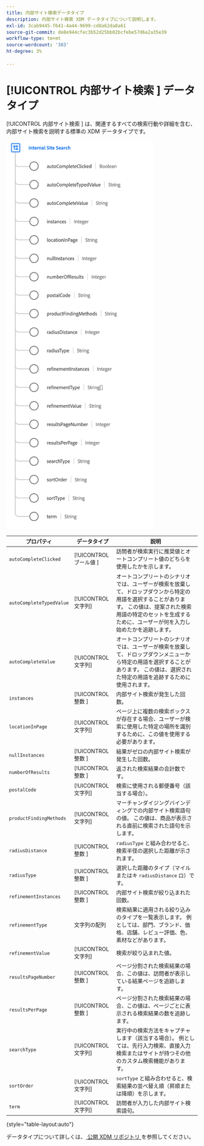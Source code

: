 ```yaml
---
title: 内部サイト検索データタイプ
description: 内部サイト検索 XDM データタイプについて説明します。
exl-id: 3cab9445-f641-4a44-9699-cd8a62da8a61
source-git-commit: de8e944cfec3b52d25bb02bcfebe57d6a2a35e39
workflow-type: tm+mt
source-wordcount: '383'
ht-degree: 3%

---
```


# [!UICONTROL  内部サイト検索 ] データタイプ

[!UICONTROL  内部サイト検索 ] は、関連するすべての検索行動や詳細を含む、内部サイト検索を説明する標準の XDM データタイプです。

![](../images/data-types/internal-site-search.png)

| プロパティ | データタイプ | 説明 |
| --- | --- | --- |
| `autoCompleteClicked` | [!UICONTROL  ブール値 ] | 訪問者が検索実行に推奨値とオートコンプリート値のどちらを使用したかを示します。 |
| `autoCompleteTypedValue` | [!UICONTROL 文字列] | オートコンプリートのシナリオでは、ユーザーが検索を放棄して、ドロップダウンから特定の用語を選択することがあります。 この値は、提案された検索用語の特定のセットを生成するために、ユーザーが何を入力し始めたかを追跡します。 |
| `autoCompleteValue` | [!UICONTROL 文字列] | オートコンプリートのシナリオでは、ユーザーが検索を放棄して、ドロップダウンメニューから特定の用語を選択することがあります。 この値は、選択された特定の用語を追跡するために使用されます。 |
| `instances` | [!UICONTROL  整数 ] | 内部サイト検索が発生した回数。 |
| `locationInPage` | [!UICONTROL 文字列] | ページ上に複数の検索ボックスが存在する場合、ユーザーが検索に使用した特定の場所を識別するために、この値を使用する必要があります。 |
| `nullInstances` | [!UICONTROL  整数 ] | 結果がゼロの内部サイト検索が発生した回数。 |
| `numberOfResults` | [!UICONTROL  整数 ] | 返された検索結果の合計数です。 |
| `postalCode` | [!UICONTROL 文字列] | 検索に使用される郵便番号（該当する場合）。 |
| `productFindingMethods` | [!UICONTROL 文字列] | マーチャンダイジングバインディングでの内部サイト検索語句の値。 この値は、商品が表示される直前に検索された語句を示します。 |
| `radiusDistance` | [!UICONTROL  整数 ] | `radiusType` と組み合わせると、検索半径の選択した距離が示されます。 |
| `radiusType` | [!UICONTROL  整数 ] | 選択した距離のタイプ（マイルまたはキ `radiusDistance` ロ）です。 |
| `refinementInstances` | [!UICONTROL  整数 ] | 内部サイト検索が絞り込まれた回数。 |
| `refinementType` | 文字列の配列 | 検索結果に適用される絞り込みのタイプを一覧表示します。 例としては、部門、ブランド、価格、店舗、レビュー評価、色、素材などがあります。 |
| `refinementValue` | [!UICONTROL 文字列] | 検索が絞り込まれた値。 |
| `resultsPageNumber` | [!UICONTROL  整数 ] | ページ分割された検索結果の場合、この値は、訪問者が表示している結果ページを追跡します。 |
| `resultsPerPage` | [!UICONTROL  整数 ] | ページ分割された検索結果の場合、この値は、ページごとに表示される検索結果の数を追跡します。 |
| `searchType` | [!UICONTROL 文字列] | 実行中の検索方法をキャプチャします（該当する場合）。 例としては、先行入力検索、直接入力検索またはサイトが持つその他のカスタム検索機能があります。 |
| `sortOrder` | [!UICONTROL 文字列] | `sortType` と組み合わせると、検索結果の並べ替え順（昇順または降順）を示します。 |
| `term` | [!UICONTROL 文字列] | 訪問者が入力した内部サイト検索語句。 |

{style="table-layout:auto"}

データタイプについて詳しくは、[ 公開 XDM リポジトリ ](https://github.com/adobe/xdm/blob/master/docs/reference/datatypes/internal-site-search.schema.json) を参照してください。
